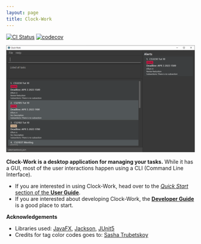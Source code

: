 ```yaml
---
layout: page
title: Clock-Work
---
```


[![CI Status](https://github.com/AY2223S2-CS2103T-W13-3/tp/workflows/Java%20CI/badge.svg)](https://github.com/se-edu/addressbook-level3/actions)
[![codecov](https://codecov.io/gh/AY2223S2-CS2103T-W13-3/tp/branch/master/graph/badge.svg)](https://codecov.io/gh/se-edu/addressbook-level3)

![Ui](images/Ui.png)

**Clock-Work is a desktop application for managing your tasks.**
While it has a GUI, most of the user interactions happen using a CLI (Command Line Interface).

* If you are interested in using Clock-Work, head over to the [_Quick Start_ section of the **User Guide**](UserGuide.html#quick-start).
* If you are interested about developing Clock-Work, the [**Developer Guide**](DeveloperGuide.html) is a good place to start.


**Acknowledgements**

* Libraries used: [JavaFX](https://openjfx.io/), [Jackson](https://github.com/FasterXML/jackson), [JUnit5](https://github.com/junit-team/junit5)
* Credits for tag color codes goes to: [Sasha Trubetskoy](https://sashamaps.net/docs/resources/20-colors/)
